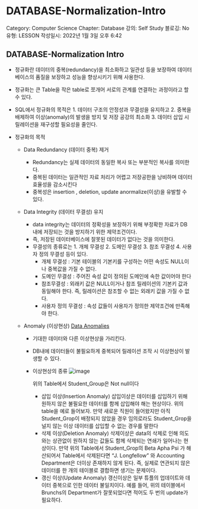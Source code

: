 # DATABASE-Normalization-Intro

Category: Computer Science
Chapter: Database
강의: Self Study
블로깅: No
유형: LESSON
작성일시: 2022년 1월 3일 오후 6:42

## DATABASE-Normalization Intro

- 정규화란 데이터의 중복(redundancy)을 최소화하고 일관성 등을 보장하여 데이터베이스의 품질을 보장하고 성능을 향상시키기 위해 사용한다.
- 정규화는 큰 Table을 작은 table로 쪼개어 서로의 관계를 연결하는 과정이라고 할 수 있다.
- SQL에서 정규화의 목적은 1. 데이터 구조의 안정성과 무결성을 유지하고 2. 중복을 배제하여 이상(anomaly)의 발생을 방지 및 저장 공강의 최소화 3. 데이터 삽입 시 릴레이션을 재구성할 필요성을 줄인다.
- 정규화의 목적

  - Data Redundancy (데이터 중복) 제거
    - Redundancy는 실제 데이터의 동일한 복사 또는 부분적인 복사를 의미한다.
    - 중복된 데이터는 일관적인 자료 처리가 어렵고 저장공한을 낭비하며 데이터 효율성을 감소시킨다
    - 중복성은 insertion , deletion, update anormalize(이상)을 유발할 수 있다.
  - Data Integrity (데이터 무결성) 유지
    - data integrity는 데이터의 정확성을 보장하기 위해 부정확한 자료가 DB 내에 저장되는 것을 방지하기 위한 제약조건이다.
    - 즉, 저장된 데이터베이스에 잘못된 데이터가 없다는 것을 의미한다.
    - 무결성의 종류로는 1. 개체 무결성 2. 도메인 무결성 3. 참조 무결성 4. 사용자 정의 무결성 등이 있다.
      - 개체 무결성 : 기본 테이블의 기본키를 구성하는 어떤 속성도 NULL이나 중복값을 가질 수 없다.
      - 도메인 무결성 : 주어진 속성 값이 정의된 도메인에 속한 값이어야 한다
      - 참조무결성 : 외래키 값은 NULL이거나 참조 릴레이션의 기본키 값과 동일해야 한다. 즉, 릴레이션은 참조할 수 없는 외래키 값을 가질 수 없다.
      - 사용자 정의 무결성 : 속성 값들이 사용자가 정의한 제약조건에 만족해야 한다.
  - Anomaly (이상현상)
    [Data Anomalies](https://databasemanagement.fandom.com/wiki/Category:Data_Anomalies)

    - 기대한 데이터와 다른 이상현상을 가리킨다.
    - DB내에 데이터들이 불필요하게 중복되어 릴레이션 조작 시 이상현상이 발생할 수 있다.
    - 이상현상의 종류
      ![image](https://user-images.githubusercontent.com/70902065/147947218-ef86c21d-f75c-4c7f-bb01-d90dd35c620e.png)

      위의 Table에서 Student_Group은 Not null이다

      - 삽입 이상(Insertion Anomaly)
        삽입이상은 데이터를 삽입하기 위해 원하지 않은 불필요한 데이터를 함께 삽입해야 해는 현상이다. 위의 table을 예로 들어보자. 만약 새로운 직원이 들어왔지만 아직 Student_Grop이 배정되지 않았을 경우 임의로라도 Student_Grop을 널지 않는 이상 데이터를 삽입할 수 없는 경우를 말한다
      - 삭제 이상(Deletion Anomaly)
        삭제이상은 data의 삭제로 인해 의도와는 상관없이 원하지 않는 값들도 함께 삭제되는 연쇄가 일어나는 현상이다. 만약 위의 Table에서 Student_Grop의 Beta Apha Psi 가 해산되어서 Table에서 삭제된다면 “J. Longfellow” 와 Accounting Department은 더이상 존재하지 않게 된다. 즉, 실제로 연관되지 않은 데이터를 한 개의 테이블로 결합하면 생기는 문제이다.
      - 갱신 이상(Update Anomaly)
        갱신이상은 일부 튜플의 업데이트와 데이터 중복으로 인한 데이터 불일치이다. 예를 들어, 위의 테이블에서 Brunchs의 Department가 잘못되었다면 적어도 두 번의 update가 필요하다.
